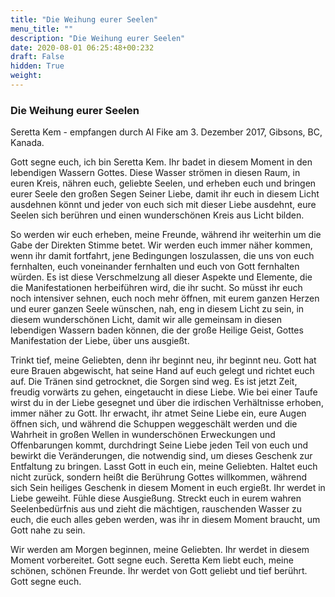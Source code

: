 ```yaml
---
title: "Die Weihung eurer Seelen"
menu_title: ""
description: "Die Weihung eurer Seelen"
date: 2020-08-01 06:25:48+00:232
draft: False
hidden: True
weight:
---
```

### Die Weihung eurer Seelen

Seretta Kem - empfangen durch Al Fike am 3. Dezember 2017, Gibsons, BC, Kanada.

Gott segne euch, ich bin Seretta Kem. Ihr badet in diesem Moment in den lebendigen Wassern Gottes. Diese Wasser strömen in diesen Raum, in euren Kreis, nähren euch, geliebte Seelen, und erheben euch und bringen eurer Seele den großen Segen Seiner Liebe, damit ihr euch in diesem Licht ausdehnen könnt und jeder von euch sich mit dieser Liebe ausdehnt, eure Seelen sich berühren und einen wunderschönen Kreis aus Licht bilden.

So werden wir euch erheben, meine Freunde, während ihr weiterhin um die Gabe der Direkten Stimme betet. Wir werden euch immer näher kommen, wenn ihr damit fortfahrt, jene Bedingungen loszulassen, die uns von euch fernhalten, euch voneinander fernhalten und euch von Gott fernhalten würden. Es ist diese Verschmelzung all dieser Aspekte und Elemente, die die Manifestationen herbeiführen wird, die ihr sucht. So müsst ihr euch noch intensiver sehnen, euch noch mehr öffnen, mit eurem ganzen Herzen und eurer ganzen Seele wünschen, nah, eng in diesem Licht zu sein, in diesem wunderschönen Licht, damit wir alle gemeinsam in diesen lebendigen Wassern baden können, die der große Heilige Geist, Gottes Manifestation der Liebe, über uns ausgießt.

Trinkt tief, meine Geliebten, denn ihr beginnt neu, ihr beginnt neu. Gott hat eure Brauen abgewischt, hat seine Hand auf euch gelegt und richtet euch auf. Die Tränen sind getrocknet, die Sorgen sind weg. Es ist jetzt Zeit, freudig vorwärts zu gehen, eingetaucht in diese Liebe. Wie bei einer Taufe wirst du in der Liebe gesegnet und über die irdischen Verhältnisse erhoben, immer näher zu Gott. Ihr erwacht, ihr atmet Seine Liebe ein, eure Augen öffnen sich, und während die Schuppen weggeschält werden und die Wahrheit in großen Wellen in wunderschönen Erweckungen und Offenbarungen kommt, durchdringt Seine Liebe jeden Teil von euch und bewirkt die Veränderungen, die notwendig sind, um dieses Geschenk zur Entfaltung zu bringen. Lasst Gott in euch ein, meine Geliebten. Haltet euch nicht zurück, sondern heißt die Berührung Gottes willkommen, während sich Sein heiliges Geschenk in diesem Moment in euch ergießt. Ihr werdet in Liebe geweiht. Fühle diese Ausgießung. Streckt euch in eurem wahren Seelenbedürfnis aus und zieht die mächtigen, rauschenden Wasser zu euch, die euch alles geben werden, was ihr in diesem Moment braucht, um Gott nahe zu sein.

Wir werden am Morgen beginnen, meine Geliebten. Ihr werdet in diesem Moment vorbereitet. Gott segne euch. Seretta Kem liebt euch, meine schönen, schönen Freunde. Ihr werdet von Gott geliebt und tief berührt. Gott segne euch.
